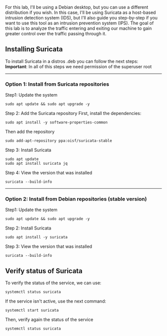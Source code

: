 For this lab, I'll be using a Debian desktop, but you can use a different distribution if you wish.
In this case, I'll be using Suricata as a host-based intrusion detection system (IDS), but I'll also guide you step-by-step if you want to use this tool as an intrusion prevention system (IPS).
The goal of this lab is to analyze the traffic entering and exiting our machine to gain greater control over the traffic passing through it.

## Installing Suricata
To install Suricata in a distros .deb you can follow the next steps:  
**Important**: In all of this steps we need permission of the superuser root

---

### Option 1: Install from Suricata repositories
Step1: Update the system
```
sudo apt update && sudo apt upgrade -y
```
Step 2: Add the Suricata repository
First, install the dependencies:
```
sudo apt install -y software-properties-common
```
Then add the repository
```
sudo add-apt-repository ppa:oisf/suricata-stable
```
Step 3: Install Suricata
```
sudo apt update
sudo apt install suricata jq
```
Step 4:  View the version that was installed
```
suricata --build-info
```

---

### Option 2: Install from Debian repositories (stable version)
Step1: Update the system
```
sudo apt update && sudo apt upgrade -y
```
Step 2: Install Suricata
```
sudo apt install -y suricata
```
Step 3:  View the version that was installed
```
suricata --build-info
```

## Verify status of Suricata
To verify the status of the service, we can use:
```
systemctl status suricata
```
If the service isn't active, use the next command:
```
systemctl start suricata
```
Then, verify again the status of the service
```
systemctl status suricata
```
